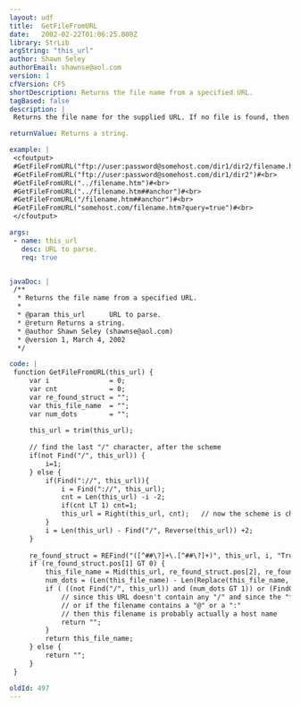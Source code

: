 ```yaml
---
layout: udf
title:  GetFileFromURL
date:   2002-02-22T01:06:25.000Z
library: StrLib
argString: "this_url"
author: Shawn Seley
authorEmail: shawnse@aol.com
version: 1
cfVersion: CF5
shortDescription: Returns the file name from a specified URL.
tagBased: false
description: |
 Returns the file name for the supplied URL. If no file is found, then returns an empty string. Works with any protocol that follows the standard &quot;filename.ext&quot; syntax include http, ftp, and others. Relative and absolute URLs are accepted.

returnValue: Returns a string.

example: |
 <cfoutput>
 #GetFileFromURL("ftp://user:password@somehost.com/dir1/dir2/filename.htm")#<br>
 #GetFileFromURL("ftp://user:password@somehost.com/dir1/dir2")#<br>
 #GetFileFromURL("../filename.htm")#<br>
 #GetFileFromURL("../filename.htm##anchor")#<br>
 #GetFileFromURL("/filename.htm##anchor")#<br>
 #GetFileFromURL("somehost.com/filename.htm?query=true")#<br>
 </cfoutput>

args:
 - name: this_url
   desc: URL to parse.
   req: true


javaDoc: |
 /**
  * Returns the file name from a specified URL.
  * 
  * @param this_url      URL to parse. 
  * @return Returns a string. 
  * @author Shawn Seley (shawnse@aol.com) 
  * @version 1, March 4, 2002 
  */

code: |
 function GetFileFromURL(this_url) {
     var i               = 0;
     var cnt             = 0;
     var re_found_struct = "";
     var this_file_name  = "";
     var num_dots        = "";
     
     this_url = trim(this_url);
     
     // find the last "/" character, after the scheme
     if(not Find("/", this_url)) {
         i=1;
     } else {
         if(Find("://", this_url)){
             i = Find("://", this_url);
             cnt = Len(this_url) -i -2;
             if(cnt LT 1) cnt=1;
             this_url = Right(this_url, cnt);   // now the scheme is chopped off
         }
         i = Len(this_url) - Find("/", Reverse(this_url)) +2;
     }
     
     re_found_struct = REFind("([^##\?]+\.[^##\?]+)", this_url, i, "True");
     if (re_found_struct.pos[1] GT 0) {
         this_file_name = Mid(this_url, re_found_struct.pos[2], re_found_struct.len[2]);
         num_dots = (Len(this_file_name) - Len(Replace(this_file_name, ".", "", "ALL")));
         if ( ((not Find("/", this_url)) and (num_dots GT 1)) or (FindOneOf("@:", this_file_name)) ){
             // since this URL doesn't contain any "/" and since the "file" has two or more dots (".")
             // or if the filename contains a "@" or a ":"
             // then this filename is probably actually a host name
             return ""; 
         }
         return this_file_name;
     } else {
         return "";
     }
 }

oldId: 497
---
```


